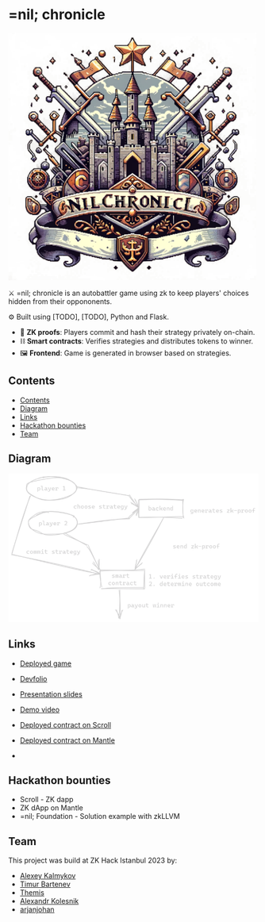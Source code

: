 # =nil; chronicle

<img src="https://github.com/zkAutochess/zkAutochess/raw/3155ff0bdc7b8415237f59ece3996a81168840f5/files/logo.png" alt="logo" width="500"/>

⚔️ =nil; chronicle is an autobattler game using zk to keep players' choices hidden from their oppononents.

⚙️ Built using [TODO], [TODO], Python and Flask.

- 🧾 **ZK proofs**: Players commit and hash their strategy privately on-chain.
- ⛓️ **Smart contracts**: Verifies strategies and distributes tokens to winner.
- 🖼️ **Frontend**: Game is generated in browser based on strategies.

## Contents
- [Contents](#contents)
- [Diagram](#diagram)
- [Links](#links)
- [Hackathon bounties](#hackathon-bounties)
- [Team](#team)

## Diagram
![diagram](https://github.com/zkAutochess/zkAutochess/blob/3155ff0bdc7b8415237f59ece3996a81168840f5/files/schema.png)

## Links
- [Deployed game](https://zkhack-frontend-7n5nl.ondigitalocean.app/)
- [Devfolio]()
- [Presentation slides]()
- [Demo video]()
- [Deployed contract on Scroll]()
- [Deployed contract on Mantle]()

- 
## Hackathon bounties
- Scroll - ZK dapp
- ZK dApp on Mantle
- =nil; Foundation - Solution example with zkLLVM

## Team
This project was build at ZK Hack Istanbul 2023 by:

- [Alexey Kalmykov](https://twitter.com/0xlexx)
- [Timur Bartenev](https://www.linkedin.com/in/thrmdy/)
- [Themis](https://twitter.com/TACEO_IO)
- [Alexandr Kolesnik](https://t.me/KoshkenS)
- [arjanjohan](https://x.com/arjanjohan/)
